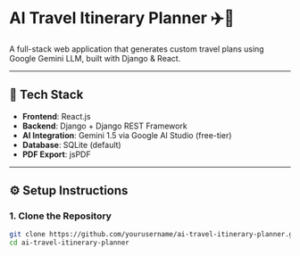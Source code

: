 # AI Travel Itinerary Planner ✈️🧳

A full-stack web application that generates custom travel plans using Google Gemini LLM, built with Django & React.

---

## 🔧 Tech Stack

- **Frontend**: React.js
- **Backend**: Django + Django REST Framework
- **AI Integration**: Gemini 1.5 via Google AI Studio (free-tier)
- **Database**: SQLite (default)
- **PDF Export**: jsPDF

---

## ⚙️ Setup Instructions

### 1. Clone the Repository

```bash
git clone https://github.com/yourusername/ai-travel-itinerary-planner.git
cd ai-travel-itinerary-planner
